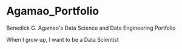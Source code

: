 # Agamao_Portfolio
Benedick G. Agamao's Data Science and Data Engineering Portfolio


When I grow up, I want to be a Data Scientist 
